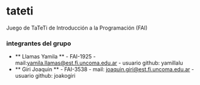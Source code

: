 # tateti

Juego de TaTeTi de Introducción a la Programación (FAI)

### integrantes del grupo

- ** Llamas Yamila ** - FAI-1925 - mail:yamila.llamas@est.fi.uncoma.edu.ar - usuario github: yamillalu
- ** Giri Joaquin ** - FAI-3538 - mail: joaquin.giri@est.fi.uncoma.edu.ar - usuario github: joakogiri
